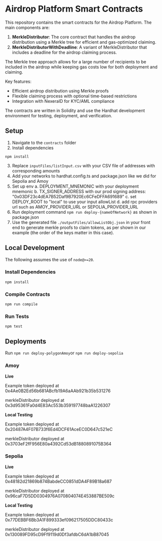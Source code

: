 # Airdrop Platform Smart Contracts

This repository contains the smart contracts for the Airdrop Platform. The main components are:

1. **MerkleDistributor**: The core contract that handles the airdrop distribution using a Merkle tree for efficient and gas-optimized claiming.
1. **MerkleDistributorWithDeadline**: A variant of MerkleDistributor that includes a deadline for the airdrop claiming process.

The Merkle tree approach allows for a large number of recipients to be included in the airdrop while keeping gas costs low for both deployment and claiming.

Key features:

- Efficient airdrop distribution using Merkle proofs
- Flexible claiming process with optional time-based restrictions
- Integration with NexeraID for KYC/AML compliance

The contracts are written in Solidity and use the Hardhat development environment for testing, deployment, and verification.

## Setup

1. Navigate to the `contracts` folder
2. Install dependencies

`npm install`

3. Replace `inputFiles/listInput.csv` with your CSV file of addresses with corresponding amounts
4. Add your networks to hardhat.config.ts and package.json like we did for Sepolia and Amoy
5. Set up env
   a. DEPLOYMENT_MNEMONIC with your deployment mnemonic
   b. TX_SIGNER_ADDRESS with our prod signing address: "0x03DF23c4dEA7B52Daf9B7920Ec6CFeDFFA691689"
   c. set DEPLOY_ROOT to "local" to use your input allowList
   d. add rpc providers url such as AMOY_PROVIDER_URL or SEPOLIA_PROVIDER_URL
6. Run deployment command `npm run deploy-{nameOfNetwork}` as shown in package.json
7. Use the generated file `./outputFiles/allowListObj.json` in your front end to generate merkle proofs to claim tokens, as per shown in our example (the order of the keys matter in this case).

## Local Development

The following assumes the use of `node@>=20`.

### Install Dependencies

`npm install`

### Compile Contracts

`npm run compile`

### Run Tests

`npm test`

## Deployments

Run `npm run deploy-polygonAmoy`or `npm run deploy-sepolia`

### Amoy

**Live**

Example token deployed at 0x4Ae0B2Ed56b681ABcfb19A6aAAb921b35b531276

merkleDistributor deployed at 0x3d95361Fa0d4E83Ac553b359197748baA1226307

**Local Testing**

Example token deployed at 0x20487A4F07B733f6Ed4DCF61AceEC0D647c521eC

merkleDistributor deployed at 0x3703eF2fF956E80a4392Cd53dB1880891075B364

### Sepolia

**Live**

Example token deployed at 0x48182d21869b874BabdeCC0851dDA4F89B18a687

merkleDistributor deployed at 0x96caF7D5DD0304976A070804074E453887BE509c

**Local Testing**

Example token deployed at 0x77DEBBF6Bb3A1F899333ef096217505DDC80433c

merkleDistributor deployed at 0x130089FD95cD9Ff9119d0Df3afdbC6dA1bB87045
